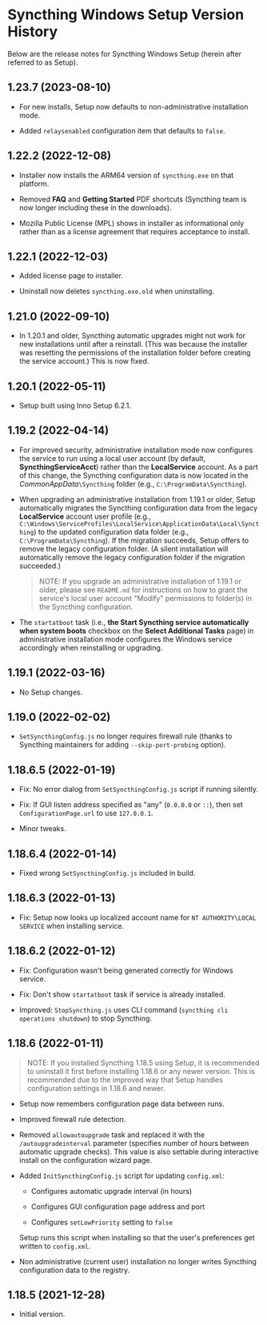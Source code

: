 ﻿# Syncthing Windows Setup Version History

Below are the release notes for Syncthing Windows Setup (herein after referred to as Setup).

## 1.23.7 (2023-08-10)

* For new installs, Setup now defaults to non-administrative installation mode.

* Added `relaysenabled` configuration item that defaults to `false`.

## 1.22.2 (2022-12-08)

* Installer now installs the ARM64 version of `syncthing.exe` on that platform.

* Removed **FAQ** and **Getting Started** PDF shortcuts (Syncthing team is now longer including these in the downloads).

* Mozilla Public License (MPL) shows in installer as informational only rather than as a license agreement that requires acceptance to install.

## 1.22.1 (2022-12-03)

* Added license page to installer.

* Uninstall now deletes `syncthing.exe.old` when uninstalling.

## 1.21.0 (2022-09-10)

* In 1.20.1 and older, Syncthing automatic upgrades might not work for new installations until after a reinstall. (This was because the installer was resetting the permissions of the installation folder before creating the service account.) This is now fixed.

## 1.20.1 (2022-05-11)

* Setup built using Inno Setup 6.2.1.

## 1.19.2 (2022-04-14)

* For improved security, administrative installation mode now configures the service to run using a local user account (by default, **SyncthingServiceAcct**) rather than the **LocalService** account. As a part of this change, the Syncthing configuration data is now located in the _CommonAppData_`\Syncthing` folder (e.g., `C:\ProgramData\Syncthing`).

* When upgrading an administrative installation from 1.19.1 or older, Setup automatically migrates the Syncthing configuration data from the legacy **LocalService** account user profile (e.g., `C:\Windows\ServiceProfiles\LocalService\ApplicationData\Local\Syncthing`) to the updated configuration data folder (e.g., `C:\ProgramData\Syncthing`). If the migration succeeds, Setup offers to remove the legacy configuration folder. (A silent installation will automatically remove the legacy configuration folder if the migration succeeded.)

  > NOTE: If you upgrade an administrative installation of 1.19.1 or older, please see `README.md` for instructions on how to grant the service's local user account "Modify" permissions to folder(s) in the Syncthing configuration.

* The `startatboot` task (i.e., **the Start Syncthing service automatically when system boots** checkbox on the **Select Additional Tasks** page) in administrative installation mode configures the Windows service accordingly when reinstalling or upgrading.

## 1.19.1 (2022-03-16)

* No Setup changes.

## 1.19.0 (2022-02-02)

* `SetSyncthingConfig.js` no longer requires firewall rule (thanks to Syncthing maintainers for adding `--skip-port-probing` option).

## 1.18.6.5 (2022-01-19)

* Fix: No error dialog from `SetSyncthingConfig.js` script if running silently.

* Fix: If GUI listen address specified as "any" (`0.0.0.0` or `::`), then set `ConfigurationPage.url` to use `127.0.0.1`.

* Minor tweaks.

## 1.18.6.4 (2022-01-14)

* Fixed wrong `SetSyncthingConfig.js` included in build.

## 1.18.6.3 (2022-01-13)

* Fix: Setup now looks up localized account name for `NT AUTHORITY\LOCAL SERVICE` when installing service.

## 1.18.6.2 (2022-01-12)

* Fix: Configuration wasn't being generated correctly for Windows service.

* Fix: Don't show `startatboot` task if service is already installed.

* Improved: `StopSyncthing.js` uses CLI command (`syncthing cli operations shutdown`) to stop Syncthing.

## 1.18.6 (2022-01-11)

> NOTE: If you installed Syncthing 1.18.5 using Setup, it is recommended to uninstall it first before installing 1.18.6 or any newer version. This is recommended due to the improved way that Setup handles configuration settings in 1.18.6 and newer.

* Setup now remembers configuration page data between runs.

* Improved firewall rule detection.

* Removed `allowautoupgrade` task and replaced it with the  `/autoupgradeinterval` parameter (specifies number of hours between automatic upgrade checks). This value is also settable during interactive install on the configuration wizard page.

* Added `InitSyncthingConfig.js` script for updating `config.xml`:

  * Configures automatic upgrade interval (in hours)

  * Configures GUI configuration page address and port

  * Configures `setLowPriority` setting to `false`

  Setup runs this script when installing so that the user's preferences get written to `config.xml`.

* Non administrative (current user) installation no longer writes Syncthing configuration data to the registry.

## 1.18.5 (2021-12-28)

* Initial version.
